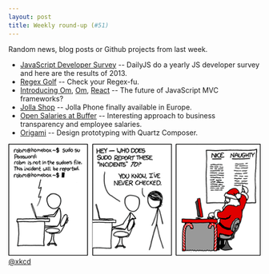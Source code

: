 ```yaml
---
layout: post
title: Weekly round-up (#51)
---
```

Random news, blog posts or Github projects from last week.

* [JavaScript Developer Survey](http://dailyjs.com/2013/12/12/javascript-survey-results/) -- DailyJS do a yearly JS developer survey and here are the results of 2013.
* [Regex Golf](http://regex.alf.nu/) -- Check your Regex-fu.  
* [Introducing Om](http://swannodette.github.io/2013/12/17/the-future-of-javascript-mvcs/), [Om](https://github.com/swannodette/om), [React](http://facebook.github.io/react/) -- The future of JavaScript MVC frameworks?  
* [Jolla Shop](http://shop.jolla.com/) -- Jolla Phone finally available in Europe.   
* [Open Salaries at Buffer](http://open.bufferapp.com/introducing-open-salaries-at-buffer-including-our-transparent-formula-and-all-individual-salaries/) -- Interesting approach to business transparency and employee salaries.  
* [Origami](http://facebook.github.io/origami/) -- Design prototyping with Quartz Composer.  

![Sudo Incident](/images/blog/incident.png)
[@xkcd](http://xkcd.com/838/)

